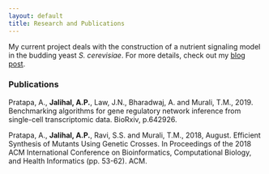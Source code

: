 ```yaml
---
layout: default
title: Research and Publications
---
```

My current project deals with the construction of a nutrient signaling model in the 
budding yeast *S. cerevisiae*. For more details, check out my [blog post]({{site.url}}/2017/01/01/nutrient-signaling.html).

### Publications

Pratapa, A., **Jalihal, A.P.**, Law, J.N., Bharadwaj, A. and Murali, T.M., 2019. Benchmarking algorithms for gene regulatory network inference from single-cell transcriptomic data. BioRxiv, p.642926.

Pratapa, A., **Jalihal, A.P.**, Ravi, S.S. and Murali, T.M., 2018, August. Efficient Synthesis of Mutants Using Genetic Crosses. In Proceedings of the 2018 ACM International Conference on Bioinformatics, Computational Biology, and Health Informatics (pp. 53-62). ACM.
